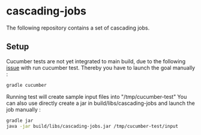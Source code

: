 cascading-jobs
==============

The following repository contains a set of cascading jobs.

Setup
-----

Cucumber tests are not yet integrated to main build, due to the following [issue](https://github.com/cucumber/cucumber-jvm/issues/468) with run cucumber test.
Thereby you have to launch the goal manually :

```sh
gradle cucumber
```

Running test will create sample input files into "/tmp/cucumber-test"
You can also use directly create a jar in build/libs/cascading-jobs and launch the job manually :

```sh
gradle jar
java -jar build/libs/cascading-jobs.jar /tmp/cucumber-test/input
```
